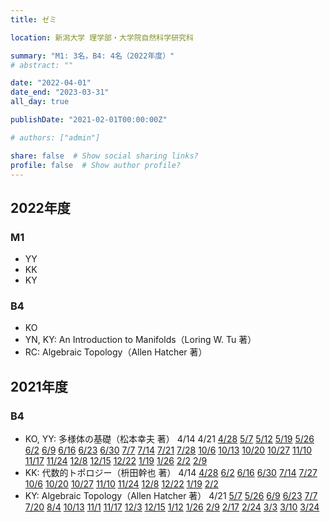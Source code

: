 ```yaml
---
title: ゼミ

location: 新潟大学 理学部・大学院自然科学研究科

summary: "M1: 3名，B4: 4名（2022年度）"
# abstract: ""

date: "2022-04-01"
date_end: "2023-03-31"
all_day: true

publishDate: "2021-02-01T00:00:00Z"

# authors: ["admin"]

share: false  # Show social sharing links?
profile: false  # Show author profile?
---
```

## 2022年度

### M1
- YY
- KK
- KY

### B4
- KO
- YN, KY: An Introduction to Manifolds（Loring W. Tu 著）
- RC: Algebraic Topology（Allen Hatcher 著）

## 2021年度

### B4
- KO, YY: 多様体の基礎（松本幸夫 著）
	4/14
	4/21
	[4/28](https://youtu.be/QUtstuKEgfo)
	[5/7](https://youtu.be/aardPHgHQU4)
	[5/12](https://youtu.be/gobJBTay9-A)
	[5/19](https://youtu.be/9O57KCUr6DU)
	[5/26](https://youtu.be/yo4ZCRtfR_o)
	[6/2](https://youtu.be/pXHWNFeJ8r8)
	[6/9](https://youtu.be/0klbLJCOUyQ)
	[6/16](https://youtu.be/ZvdP9MS-j_Q)
	[6/23](https://youtu.be/00lJH214Fb8)
	[6/30](https://youtu.be/oIOtSDRHhL0)
	[7/7](https://youtu.be/a3mFAoOhXtE)
	[7/14](https://youtu.be/XKQNFrSWSkU)
	[7/21](https://youtu.be/_cpmt8IpTvE)
	[7/28](https://youtu.be/M7ck_Oggd18)
	[10/6](https://youtu.be/0IXAAej7Rao)
	[10/13](https://youtu.be/g9h_R2ArGbg)
	[10/20](https://youtu.be/ij7OKKT8eQE)
	[10/27](https://youtu.be/zLRPPR3hxe4)
	[11/10](https://youtu.be/L0NU596pjMw)
	[11/17](https://youtu.be/99TA4gVHeoU)
	[11/24](https://youtu.be/KgZ2ielnwsU)
	[12/8](https://youtu.be/pUiSP1sjpPY)
	[12/15](https://youtu.be/awRF3OBWktE)
	[12/22](https://youtu.be/AhHQzDHaxXM)
	[1/19](https://youtu.be/UhbwaEr2Fg4)
	[1/26](https://youtu.be/X5y0iplWGZE)
	[2/2](https://youtu.be/nIGyFijYObE)
	[2/9](https://youtu.be/Qom1QSfzdYM)
- KK: 代数的トポロジー（枡田幹也 著）
	4/14
	[4/28](https://youtu.be/x3q5wr7FwaM)
	[6/2](https://youtu.be/qd5hjUT1lcE)
	[6/16](https://youtu.be/qqTr8rhOXqE)
	[6/30](https://youtu.be/6bFq-CZDGU0)
	[7/14](https://youtu.be/CBEZd8fUeuk)
	[7/27](https://youtu.be/wba8YgmXLvA)
	[10/6](https://youtu.be/fL-2X3Qvzf4)
	[10/20](https://youtu.be/h9X-voPg3Gc)
	[10/27](https://youtu.be/LUUqsvM355o)
	[11/10](https://youtu.be/x1CQXE8gGgo)
	[11/24](https://youtu.be/47cikDlgaZs)
	[12/8](https://youtu.be/cddMxlnDjVU)
	[12/22](https://youtu.be/kbc1YjrTzpc)
	[1/19](https://youtu.be/PXwrUqAoztg)
	[2/2](https://youtu.be/74mhXUWtBNs)
- KY: Algebraic Topology（Allen Hatcher 著）
	4/21
	[5/7](https://youtu.be/XV8rfGFiT8A)
	[5/26](https://youtu.be/VtBF3tr2XEA)
	[6/9](https://youtu.be/r9OkCqmR9pE)
	[6/23](https://youtu.be/NpHIOxVIsY8)
	[7/7](https://youtu.be/AfBHxhAyBq8)
	[7/20](https://youtu.be/RMsZUbo3wNs)
	[8/4](https://youtu.be/xOABAcecoBY)
	[10/13](https://youtu.be/vJ8DhObZNPY)
	[11/1](https://youtu.be/G05MwQhyXPc)
	[11/17](https://youtu.be/UOAcnxW6zsw)
	[12/3](https://youtu.be/-UxfXScWKRc)
	[12/15](https://youtu.be/7eobqmezVmA)
	[1/12](https://youtu.be/tpgW0mCrQMA)
	[1/26](https://youtu.be/d8Zb6QRLMQI)
	[2/9](https://youtu.be/qkc38IgT-ZI)
	[2/17](https://youtu.be/K7ZHODKE9OI)
	[2/24](https://youtu.be/8TXebThjR5U)
	[3/3](https://youtu.be/0FAU32YkdHg)
	[3/10](https://youtu.be/y-qssci91pk)
	[3/24](https://youtu.be/jUc1b-HWGn8)
